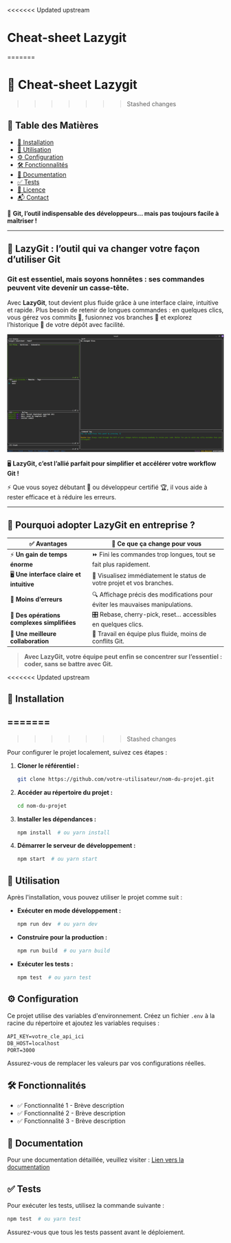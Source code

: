 <<<<<<< Updated upstream
# Cheat-sheet Lazygit
=======
# 📌 Cheat-sheet Lazygit
>>>>>>> Stashed changes


## 📖 Table des Matières

- [🔧 Installation](#-installation)
- [🚀 Utilisation](#-utilisation)
- [⚙️ Configuration](#-configuration)
- [🛠 Fonctionnalités](#-fonctionnalites)
- [📄 Documentation](#-documentation)
- [✅ Tests](#-tests)
- [📜 Licence](#-licence)
- [📬 Contact](#-contact)


🧐 **Git, l’outil indispensable des développeurs… mais pas toujours facile à maîtriser !**  

---

## 📌 **LazyGit : l’outil qui va changer votre façon d’utiliser Git**  

### **Git est essentiel, mais soyons honnêtes : ses commandes peuvent vite devenir un casse-tête.**   

Avec **LazyGit**, tout devient plus fluide grâce à une interface claire, intuitive et rapide. Plus besoin de retenir de longues commandes : en quelques clics, vous gérez vos commits 📝, fusionnez vos branches 🌿 et explorez l’historique 📖 de votre dépôt avec facilité.  

![LazyGit Interface](https://raw.githubusercontent.com/LucasAliasElvennope/test-stash/refs/heads/main/Exemple%20lazygit.png)  

🖥️ **LazyGit, c’est l’allié parfait pour simplifier et accélérer votre workflow Git !**   

⚡ Que vous soyez débutant 🐣 ou développeur certifié  🏆, il vous aide à rester efficace et à réduire les erreurs.  

---

## 🎯 **Pourquoi adopter LazyGit en entreprise ?**  

| ✅ **Avantages**                           | 🎯 **Ce que ça change pour vous**                                         |
|-------------------------------------------|--------------------------------------------------------------------------|
| ⚡ **Un gain de temps énorme**            | ⏩ Fini les commandes trop longues, tout se fait plus rapidement.       |
| 🖥️ **Une interface claire et intuitive**  | 👀 Visualisez immédiatement le status de votre projet et vos branches.      |
| 🛑 **Moins d’erreurs**                    | 🔍 Affichage précis des modifications pour éviter les mauvaises manipulations. |
| 🔄 **Des opérations complexes simplifiées** | 🎛️ Rebase, cherry-pick, reset… accessibles en quelques clics.            |
| 🤝 **Une meilleure collaboration**        | 💬 Travail en équipe plus fluide, moins de conflits Git.                 |

> **Avec LazyGit, votre équipe peut enfin se concentrer sur l’essentiel : coder, sans se battre avec Git.**

<<<<<<< Updated upstream
## 🔧 Installation
=======
---
>>>>>>> Stashed changes

Pour configurer le projet localement, suivez ces étapes :

1. **Cloner le référentiel :**
   ```bash
   git clone https://github.com/votre-utilisateur/nom-du-projet.git
   ```
2. **Accéder au répertoire du projet :**
   ```bash
   cd nom-du-projet
   ```
3. **Installer les dépendances :**
   ```bash
   npm install  # ou yarn install
   ```
4. **Démarrer le serveur de développement :**
   ```bash
   npm start  # ou yarn start
   ```

## 🚀 Utilisation

Après l'installation, vous pouvez utiliser le projet comme suit :

- **Exécuter en mode développement :**
  ```bash
  npm run dev  # ou yarn dev
  ```
- **Construire pour la production :**
  ```bash
  npm run build  # ou yarn build
  ```
- **Exécuter les tests :**
  ```bash
  npm test  # ou yarn test
  ```

## ⚙️ Configuration

Ce projet utilise des variables d'environnement. Créez un fichier `.env` à la racine du répertoire et ajoutez les variables requises :

```env
API_KEY=votre_cle_api_ici
DB_HOST=localhost
PORT=3000
```

Assurez-vous de remplacer les valeurs par vos configurations réelles.

## 🛠 Fonctionnalités

- ✅ Fonctionnalité 1 - Brève description
- ✅ Fonctionnalité 2 - Brève description
- ✅ Fonctionnalité 3 - Brève description

## 📄 Documentation

Pour une documentation détaillée, veuillez visiter : [Lien vers la documentation](https://votre-lien-documentation.com)

## ✅ Tests

Pour exécuter les tests, utilisez la commande suivante :
```bash
npm test  # ou yarn test
```
Assurez-vous que tous les tests passent avant le déploiement.

